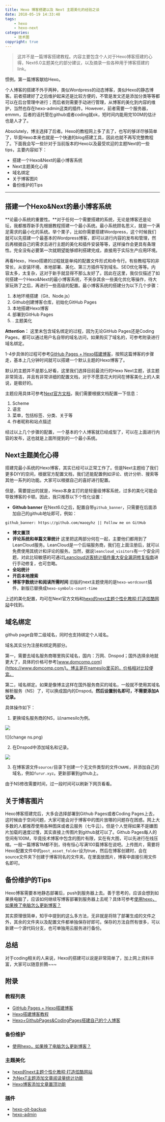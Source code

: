 ```yaml
---
title: Hexo 博客搭建以及 Next 主题美化的经验之谈
date: 2018-05-19 14:33:48
tags: 
    - hexo
    - hexo-next
categories:
    - 技术圈
copyright: true
---
```


> 这并不是一篇博客搭建教程。内容主要包含个人对于Hexo博客搭建的心得，Next6.0主题美化的部分建议，以及摘录一些各种用于博客搭建的link。

<!-- more -->

惯例，第一篇博客献给Hexo。

个人博客的搭建不外乎两种，类似Wordpress的动态博客，类似Hexo的静态博客。前者搭建好了之后维护起来还是比较方便的，不管是发文还是添加分类等等都可以在后台管理中进行；而后者则需要手动进行管理，从博客的美化到内容的维护，当然也存在hexo-admin这类的插件。However，前者需要一个服务器，emmm，后者的话托管在github或者coding就ok，短时间内能用完100M的估计也是人才了。

Absolutely，博主选择了后者。Hexo的教程网上多了去了，也写的够详尽够简单了，毕竟Hexo本来也就是一个快速的blog搭建工具，因此也就不再写完整教程了。下面我会写一些针对于当前版本的Hexo以及最受欢迎的主题Next的一些tips，主要内容如下：

- 搭建一个Hexo&Next的最小博客系统
- Next主题美化心得
- 域名绑定
- 关于博客图片
- 备份维护的Tips

----

## 搭建一个Hexo&Next的最小博客系统

**论最小系统的重要性。**对于任何一个需要搭建的系统，无论是博客还是论坛，我都推荐新手先根据教程搭建一个最小系统。最小系统顾名思义，就是一个满足需求的最小化的系统。举个栗子，比如你需要搭建Wordpress，这个时候我们就可以先搭建一个最基本的Wordpress博客，即可以进行内容的发布和管理，然后再根据自己的需求去进行主题的美化和插件安装等等，这样操作会更具有条理性。完全没有必要第一次就期望能够顺利搭建完成，直接用于实际生产应用环境。

再看Hexo，Hexo搭建的过程就是单纯的配置文件形式和命令行。有些教程写的非常长，从安装环境、本地部署、美化、第三方插件写到域名、SEO优化等等。内容太多，太复杂，这对于新手就显得不那么友好了。因此在这里，我仅仅描述了如何搭建一个Hexo&Next的最小博客系统，不夹杂其余一些美化优化等操作，待大家玩熟了之后，再进行一些高级的配置。最小博客系统的搭建分为以下几个步骤：
1. 本地环境搭建（Git、Node.js） 
2. Github创建博客仓库，初始化GitHub Pages
3. 本地搭建Hexo博客
4. 部署到GitHub Pages
5. . 主题美化

**Attention：** 这里未包含域名绑定的过程，因为无论GitHub Pages还是Coding Pages，都可以通过用户名自带的域名访问，如果购买了域名的，可参考附录进行域名绑定。

1-4步具体的过程可参考[GitHub Pages + Hexo搭建博客](http://crazymilk.github.io/2015/12/28/GitHub-Pages-Hexo%E6%90%AD%E5%BB%BA%E5%8D%9A%E5%AE%A2/)，按照这篇博客的步骤走，基本上几分钟时间就可以搭建一个默认主题的Hexo博客了。

默认的主题并不是那么好看，这里我们选择目前最流行的Hexo Next主题，该主题非常简洁，并且有非常详细的配置文档，对于不愿意花大时间在博客美化上的人来说，是极好的。

主题应用具体可参考[Next官方文档](http://theme-next.iissnan.com/getting-started.html#theme-settings)，我们需要根据文档配置一下信息：
1. Scheme
2. 语言
3. 菜单，包括标签、分类、关于等
4. 作者昵称和站点描述

经过以上几个步骤的配置，一个基本的个人博客就已经成型了，可以在上面进行内容的发布，这也就是上面所提到的一个最小系统。

## Next主题美化心得
搭建完最小系统的Hexo博客，其实已经可以正常工作了。但是Next主题给了我们更多DIY的空间，根据官方配置文档，我们还能配置例如评论、统计分析、搜索等其他一系列的功能。大家可以根据自己的喜好进行配置。

但是，需要提出的就是，Hexo本身主打的是轻量级博客系统，过多的美化可能会导致博客的卡顿。因此，我只推荐以下个性化设置：

- **Github banner**
  在Next6.0之后，配置自带`github_banner`，只需要在后面添加自己的github地址即可，例如：
```
github_banner: https://github.com/maoqyhz || Follow me on GitHub
```
- **博文置顶**
- **评论系统和单篇文章统计**
  这里把这两部分何在一起，主要他们都用到了LeanCloud服务。LeanCloud是一个后端服务商，我们在上面注册后，就可以免费使用其统计和评论的服务。当然，据说`leancloud_visitors`有一个安全问题，对此比较敏感的可通过[Leancloud访客统计插件重大安全漏洞修复指南](https://leaferx.online/2018/02/11/lc-security/)进行手动修复，也可忽略。
- **全站统计**
- **开启本地搜索**
- **博客字数统计和阅读所需时间**
  旧版的next主题使用的是`hexo-wordcount`插件，新版已替换成`hexo-symbols-count-time`

上述的美化配置，均可在Next官方文档和[hexo的next主题个性化教程:打造炫酷网站](https://zhuanlan.zhihu.com/p/28128674)中找到。



## 域名绑定

github page自带二级域名，同时也支持绑定个人域名。

域名其实分为注册和绑定两部分。

第一，需要去域名服务商哪里购买域名，国内：万网、Dnspod；国外选择余地就更大了，具体的价格可参考[www.domcomp.com](https://www.domcomp.com/)。博主是在namesilo里买的，价格相对比较便宜。

第二，域名绑定。如果是像博主这样在国外服务商买的域名，一般就不使用其域名解析服务（NS）了，可以换成国内的Dnspod。**然后设置别名即可，不需要添加A记录。**

具体操作如下：

1. 更换域名服务商的NS，以namesilo为例。

![](manage.png)

![](change ns.png)

2. 在Dnspod中添加域名和记录。

![](dnspod.png)

3. 在博客源文件`source/`目录下创建一个无文件类型的文件`CNAME`，并添加自己的域名，例如`furur.xyz`。更新部署到github上。

由于NS修改需要时间，过一段时间可以刷新下网页看看。


## 关于博客图片
Hexo博客搭建完后，大多会选择部署到Github Pages或者Coding Pages上去，这时候由于空间问题，大家可能会对于博客中的图片放哪的问题存在困惑。网上大多数的人都推荐使用各种图床或者云服务（七牛云）。但是个人觉得如果不是嫌图片加载的速度过慢，其实直接上传图片到github就可以了。Github Pages每人的空间有100M，毕竟技术博客中包含的图片有限，实在有大图，可以先进行在线压缩。一般一篇博客1M都不到，待有恒心写满100篇博客在说吧。上传图片，需要将Hexo配置文件中的`post_asset_folder`设为true，然后在博客创建时，会在source文件夹下创建于博客同名的文件夹。在里面放图片，博客中直接引用文件名即可。

## 备份维护的Tips
Hexo博客需要本地静态部署后，push到服务器上去。善于思考的，应该会想到如果换电脑了，应该如何继续写博客部署到服务器上去呢？具体可参考[使用hexo，如果换了电脑怎么更新博客？](https://www.zhihu.com/question/21193762)

其实原理很简单，知乎中提到的这么多方法，无非就是将除了部署生成的文件之外，其余的文件夹以及配置文件都单独保存好即可。保存的方法自然有很多，可以新建一个源代码分支，也可单独用云服务进行备份。



## 总结

对于coding相关的人来说，Hexo的搭建可以说是非常简单了，加上网上资料丰富，大家可以随意折腾~~~


## 附录
### 教程列表
- [GitHub Pages + Hexo搭建博客](http://crazymilk.github.io/2015/12/28/GitHub-Pages-Hexo%E6%90%AD%E5%BB%BA%E5%8D%9A%E5%AE%A2/)
- [Hexo搭建博客教程](https://thief.one/2017/03/03/Hexo%E6%90%AD%E5%BB%BA%E5%8D%9A%E5%AE%A2%E6%95%99%E7%A8%8B/)
- [Hexo+GithubPages&CodingPages搭建自己的个人博客](http://jmyblog.top/Hexo-GithubPages-CodingPages搭建自己的个人博客/)

### 备份维护
- [使用hexo，如果换了电脑怎么更新博客？](https://www.zhihu.com/question/21193762)

### 主题美化
- [hexo的next主题个性化教程:打造炫酷网站](https://zhuanlan.zhihu.com/p/28128674)
- [为NexT主题添加文章阅读量统计功能](https://notes.wanghao.work/2015-10-21-%E4%B8%BANexT%E4%B8%BB%E9%A2%98%E6%B7%BB%E5%8A%A0%E6%96%87%E7%AB%A0%E9%98%85%E8%AF%BB%E9%87%8F%E7%BB%9F%E8%AE%A1%E5%8A%9F%E8%83%BD.html#%E9%85%8D%E7%BD%AELeanCloud)
- [Hexo博客添加文章置顶功能](https://sobaigu.com/hexo-post-stick-to-top.html)

### 插件
- [hexo-git-backup](https://github.com/coneycode/hexo-git-backup)
- [hexo-admin](https://github.com/jaredly/hexo-admin)